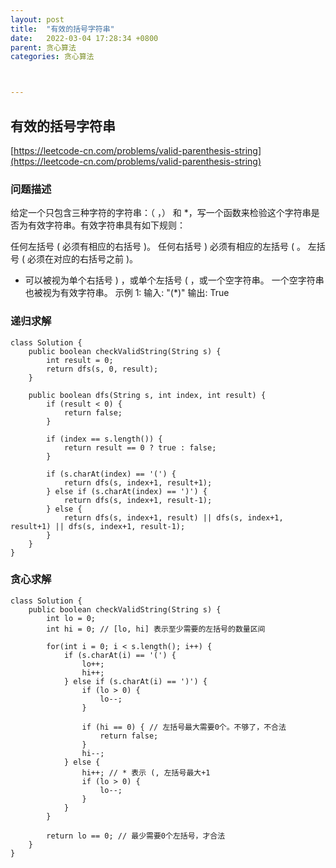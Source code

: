 ```yaml
---
layout: post
title:  "有效的括号字符串"
date:   2022-03-04 17:28:34 +0800
parent: 贪心算法
categories: 贪心算法



---
```


## 有效的括号字符串

[https://leetcode-cn.com/problems/valid-parenthesis-string](https://leetcode-cn.com/problems/valid-parenthesis-string)

### 问题描述
给定一个只包含三种字符的字符串：（ ，） 和 *，写一个函数来检验这个字符串是否为有效字符串。有效字符串具有如下规则：

任何左括号 ( 必须有相应的右括号 )。
任何右括号 ) 必须有相应的左括号 ( 。
左括号 ( 必须在对应的右括号之前 )。
* 可以被视为单个右括号 ) ，或单个左括号 ( ，或一个空字符串。
一个空字符串也被视为有效字符串。
示例 1:
输入: "(*)"
输出: True

### 递归求解
```
class Solution {
    public boolean checkValidString(String s) {
        int result = 0;
        return dfs(s, 0, result);
    }

    public boolean dfs(String s, int index, int result) {
        if (result < 0) {
            return false;
        }

        if (index == s.length()) {
            return result == 0 ? true : false;
        }

        if (s.charAt(index) == '(') {
            return dfs(s, index+1, result+1);
        } else if (s.charAt(index) == ')') {
            return dfs(s, index+1, result-1);
        } else {
            return dfs(s, index+1, result) || dfs(s, index+1, result+1) || dfs(s, index+1, result-1);
        }
    }
}
```

### 贪心求解
```
class Solution {
    public boolean checkValidString(String s) {
        int lo = 0;
        int hi = 0; // [lo, hi] 表示至少需要的左括号的数量区间

        for(int i = 0; i < s.length(); i++) {
            if (s.charAt(i) == '(') {
                lo++;
                hi++;
            } else if (s.charAt(i) == ')') {
                if (lo > 0) {
                    lo--;
                }
               
                if (hi == 0) { // 左括号最大需要0个。不够了，不合法
                    return false;
                }
                hi--;
            } else {
                hi++; // * 表示 (, 左括号最大+1
                if (lo > 0) {
                    lo--;
                }
            }
        }

        return lo == 0; // 最少需要0个左括号，才合法
    }
}
```